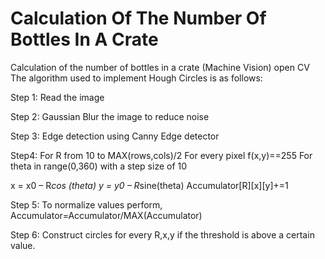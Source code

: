 # Calculation Of The Number Of Bottles In A Crate
Calculation of the number of bottles in a crate (Machine Vision) open CV
The algorithm used to implement Hough Circles is as follows:

Step 1: Read the image

Step 2: Gaussian Blur the image to reduce noise

Step 3: Edge detection using Canny Edge detector

Step4: For R from 10 to MAX(rows,cols)/2
For every pixel f(x,y)==255
For theta in range(0,360) with a step size of 10

x = x0 – R*cos (theta)
y = y0 – R*sine(theta)
Accumulator[R][x][y]+=1

Step 5: To normalize values perform, Accumulator=Accumulator/MAX(Accumulator)

Step 6: Construct circles for every R,x,y if the threshold is above a certain value. 
